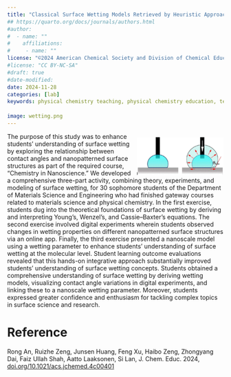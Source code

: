 ```yaml
---
title: "Classical Surface Wetting Models Retrieved by Heuristic Approach, Computational Exercises, and Experimental Validation"
## https://quarto.org/docs/journals/authors.html
#author:
#  - name: ""
#    affiliations:
#     - name: ""
license: "©2024 American Chemical Society and Division of Chemical Education, Inc."
#license: "CC BY-NC-SA"
#draft: true
#date-modified:
date: 2024-11-28
categories: [lab]
keywords: physical chemistry teaching, physical chemistry education, teaching resources, wetting, nanoscale, surfaces, laboratory

image: wetting.png
---
```


<img src="wetting.png" width="40%" align="right" style="padding: 10px 0px 0px 10px;"/>

The purpose of this study was to enhance students’ understanding of surface wetting by exploring the relationship between contact angles and nanopatterned surface structures as part of the required course, “Chemistry in Nanoscience.” We developed a comprehensive three-part activity, combining theory, experiments, and modeling of surface wetting, for 30 sophomore students of the Department of Materials Science and Engineering who had finished gateway courses related to materials science and physical chemistry. In the first exercise, students dug into the theoretical foundations of surface wetting by deriving and interpreting Young’s, Wenzel’s, and Cassie–Baxter’s equations. The second exercise involved digital experiments wherein students observed changes in wetting properties on different nanopatterned surface structures via an online app. Finally, the third exercise presented a nanoscale model using a wetting parameter to enhance students’ understanding of surface wetting at the molecular level. Student learning outcome evaluations revealed that this hands-on integrative approach substantially improved students’ understanding of surface wetting concepts. Students obtained a comprehensive understanding of surface wetting by deriving wetting models, visualizing contact angle variations in digital experiments, and linking these to a nanoscale wetting parameter. Moreover, students expressed greater confidence and enthusiasm for tackling complex topics in surface science and research.


# Reference

Rong An, Ruizhe Zeng, Junsen Huang, Feng Xu, Haibo Zeng, Zhongyang Dai, Faiz Ullah Shah, Aatto Laaksonen, Si Lan, J. Chem. Educ. 2024, [doi.org/10.1021/acs.jchemed.4c00401](https://doi.org/10.1021/acs.jchemed.4c00401)

